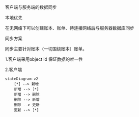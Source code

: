 客户端与服务端的数据同步

本地优先

在无网络下可以创建账本、账单、待连接网络后与服务器数据库同步

同步方案

同步主要针对账本（一切围绕账本）账单。

1.客户端采用object id 保证数据的唯一性

2.客户端
``` mermaid
stateDiagram-v2
    [*] --> 新增
    新增 --> [*]
    新增 --> 删除
    删除 --> 新增
    删除 --> 更新
    更新 --> [*]
```
